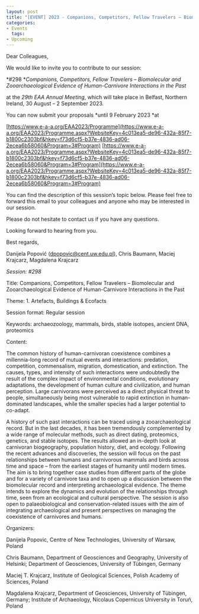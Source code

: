 ```yaml
---
layout: post
title: "[EVENT] 2023 - Companions, Competitors, Fellow Travelers – Biomolecular and Zooarchaeological Evidence of Human-Carnivore Interactions in the Past (EAA Session)"
categories:
- Events
  tags:
- Upcoming
---
```



Dear Colleagues,

We would like to invite you to contribute to our session:

*#298 **Companions, Competitors, Fellow Travelers – Biomolecular and
Zooarchaeological Evidence of Human-Carnivore Interactions in the Past*

at the *29th EAA Annual Meeting*, which will take place in Belfast,
Northern Ireland, 30 August – 2 September 2023.

You can now submit your proposals *until 9 February 2023 *at

[https://www.e-a-a.org/EAA2023/Programme](https://www.e-a-a.org/EAA2023/Programme.aspx?WebsiteKey=4c013ea5-de96-432a-85f7-b1800c2303bf&hkey=f73d6cf5-b37e-4836-ad06-2ecea6b58060&Program=3#Program)
[https://www.e-a-a.org/EAA2023/Programme.aspx?WebsiteKey=4c013ea5-de96-432a-85f7-b1800c2303bf&hkey=f73d6cf5-b37e-4836-ad06-2ecea6b58060&Program=3#Program](https://www.e-a-a.org/EAA2023/Programme.aspx?WebsiteKey=4c013ea5-de96-432a-85f7-b1800c2303bf&hkey=f73d6cf5-b37e-4836-ad06-2ecea6b58060&Program=3#Program)


You can find the description of this session’s topic below. Please feel
free to forward this email to your colleagues and anyone who may be
interested in our session.

Please do not hesitate to contact us if you have any questions.

Looking forward to hearing from you.


Best regards,

Danijela Popović ([dpopovic@cent.uw.edu.pl](mailto:dpopovic@cent.uw.edu.pl)), Chris Baumann, Maciej Krajcarz, Magdalena Krajcarz

*Session: #298*

Title: Companions, Competitors, Fellow Travelers – Biomolecular and
Zooarchaeological Evidence of Human-Carnivore Interactions in the Past

Theme: 1. Artefacts, Buildings & Ecofacts

Session format: Regular session

Keywords: archaeozoology, mammals, birds, stable isotopes, ancient DNA,
proteomics

Content:

The common history of human-carnivoran coexistence combines a
millennia-long record of mutual events and interactions: predation,
competition, commensalism, migration, domestication, and extinction. The
causes, types, and intensity of such interactions were undoubtedly the
result of the complex impact of environmental conditions, evolutionary
adaptations, the development of human culture and civilization, and human
perception. Large carnivorans were perceived as a direct physical threat to
people, simultaneously being most vulnerable to rapid extinction in
human-dominated landscapes, while the smaller species had a larger
potential to co-adapt.

A history of such past interactions can be traced using a zooarchaeological
record. But in the last decades, it has been tremendously complemented by a
wide range of molecular methods, such as direct dating, proteomics,
genetics, and stable isotopes. The results allowed an in-depth look at
carnivoran biogeography, population history, diet, and ecology. Following
the recent advances and discoveries, the session will focus on the past
relationships between humans and carnivorous mammals and birds across time
and space – from the earliest stages of humanity until modern times. The
aim is to bring together case studies from different parts of the globe and
for a variety of carnivore taxa and to open up a discussion between the
biomolecular record and interpreting archaeological evidence. The theme
intends to explore the dynamics and evolution of the relationships through
time, seen from an ecological and cultural perspective. The session is also
open to palaeobiological and conservation-related issues with the aim of
integrating archaeological and present perspectives on managing the
coexistence of carnivores and humans.

Organizers:

Danijela Popovic, Centre of New Technologies, University of Warsaw, Poland

Chris Baumann, Department of Geosciences and Geography, University of
Helsinki; Department of Geosciences, University of Tübingen, Germany

Maciej T. Krajcarz, Institute of Geological Sciences, Polish Academy of
Sciences, Poland

Magdalena Krajcarz, Department of Geosciences, University of Tübingen,
Germany; Institute of Archaeology, Nicolaus Copernicus University in Toruń,
Poland
